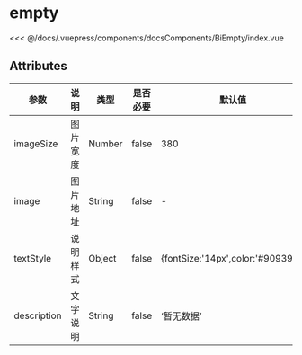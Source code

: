 # empty
<common-code-format>
  <docsComponents-BiEmpty-index slot="source"></docsComponents-BiEmpty-index>

<<< @/docs/.vuepress/components/docsComponents/BiEmpty/index.vue
</common-code-format>


## Attributes
|  参数  | 说明   | 类型          | 是否必要  | 默认值                               |
|  ----  |------|-------------|-------|-----------------------------------|
| imageSize  | 图片宽度 | Number      | false | 380                               |
| image  | 图片地址 | String      | false | -                                 |
| textStyle  | 说明样式 | Object      | false | {fontSize:'14px',color:'#909399'} |
| description  | 文字说明 | String | false | ‘暂无数据’                            |
